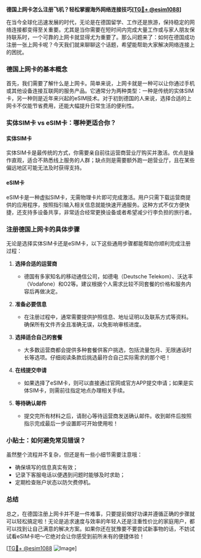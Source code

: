 **德国上网卡怎么注册飞机？轻松掌握海外网络连接技巧[[TG💪+ @esim1088](https://t.me/s/esim1088)]**

在当今全球化迅速发展的时代，无论是在德国留学、工作还是旅游，保持稳定的网络连接都变得至关重要。尤其是当你需要在短时间内完成大量工作或与家人朋友保持联系时，一个可靠的上网卡就显得尤为重要了。那么问题来了：如何在德国成功注册一张上网卡呢？今天我们就来聊聊这个话题，希望能帮助大家解决网络连接上的困扰。

### 德国上网卡的基本概念

首先，我们需要了解什么是上网卡。简单来说，上网卡就是一种可以让你通过手机或其他设备连接互联网的服务产品。它通常分为两种类型：一种是传统的实体SIM卡，另一种则是近年来兴起的eSIM技术。对于初到德国的人来说，选择合适的上网卡不仅能节省费用，还能大幅提升日常生活的便利性。

### 实体SIM卡 vs eSIM卡：哪种更适合你？

#### 实体SIM卡
实体SIM卡是最传统的方式，你需要亲自前往运营商营业厅购买并激活。优点是操作直观，适合不熟悉线上服务的人群；缺点则是需要额外跑一趟营业厅，且在某些偏远地区可能无法及时获得支持。

#### eSIM卡
eSIM卡是一种虚拟SIM卡，无需物理卡片即可完成激活。用户只需下载运营商提供的应用程序，按照指引输入相关信息就能快速开通服务。这种方式不仅方便快捷，还支持多设备共享，非常适合经常更换设备或者希望减少行李负担的旅行者。

### 注册德国上网卡的具体步骤

无论是选择实体SIM卡还是eSIM卡，以下这些通用步骤都能帮助你顺利完成注册过程：

1. **选择合适的运营商**
   - 德国有多家知名的移动通信公司，如德电（Deutsche Telekom）、沃达丰（Vodafone）和O2等。建议根据个人需求比较不同套餐的价格和服务内容后再做决定。
   
2. **准备必要信息**
   - 在注册过程中，通常需要提供护照信息、地址证明以及联系方式等资料。确保所有文件齐全且准确无误，以免影响审核进度。

3. **选择适合自己的套餐**
   - 大多数运营商都会提供多种套餐供客户挑选，包括流量包月、无限通话时长等选项。仔细阅读条款后挑选最符合自己实际需求的那个吧！

4. **在线提交申请**
   - 如果选择了eSIM卡，则可以直接通过官网或官方APP提交申请；如果是实体SIM卡，则需前往指定地点办理相关手续。

5. **等待确认邮件**
   - 提交完所有材料之后，请耐心等待运营商发送确认邮件。收到邮件后按照指示完成最后一步设置即可开始使用啦！

### 小贴士：如何避免常见错误？

虽然整个流程并不复杂，但还是有一些小细节需要注意哦：
- 确保填写的信息真实有效；
- 记录下客服电话以便遇到问题时能够及时求助；
- 定期检查账户状态以防欠费停机。

### 总结

总之，在德国注册上网卡并不是一件难事，只要提前做好功课并遵循正确的步骤就可以轻松搞定啦！无论是追求速度与效率的年轻人还是注重性价比的家庭用户，都可以找到让自己满意的解决方案。如果你还在犹豫要不要尝试新事物的话，不妨试试看eSIM卡吧～它绝对会让你感受到前所未有的便捷体验！

[[TG💪+ @esim1088](https://t.me/s/esim1088) ![Image](https://i.postimg.cc/4NQfJmqS/Snipaste-2025-05-13-00-14-12.png)]